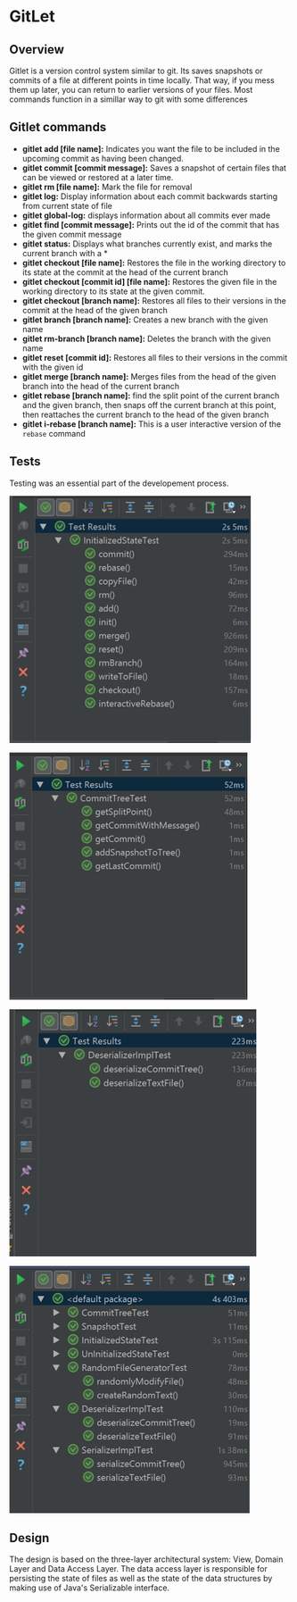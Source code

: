 # GitLet


## Overview

Gitlet is a version control system similar to git. Its saves snapshots or commits of a file at different points in time locally. That way, if you mess them up later, you can return to earlier versions of your files. Most commands function in a simillar way to git with some differences


## Gitlet commands


- **gitlet add [file name]:** Indicates you want the file to be included in the upcoming commit as having been changed.
- **gitlet commit [commit message]:** Saves a snapshot of certain files that can be viewed or restored at a later time.
- **gitlet rm [file name]:** Mark the file for removal
- **gitlet log:** Display information about each commit backwards starting from current state of file
- **gitlet global-log:** displays information about all commits ever made
- **gitlet find [commit message]:** Prints out the id of the commit that has the given commit message
- **gitlet status:** Displays what branches currently exist, and marks the current branch with a *
- **gitlet checkout [file name]:** Restores the file in the working directory to its state at the commit at the head of the current branch
- **gitlet checkout [commit id] \[file name]:** Restores the given file in the working directory to its state at the given commit.
- **gitlet checkout [branch name]:** Restores all files to their versions in the commit at the head of the given branch
- **gitlet branch [branch name]:** Creates a new branch with the given name
- **gitlet rm-branch [branch name]:** Deletes the branch with the given name
- **gitlet reset [commit id]:** Restores all files to their versions in the commit with the given id
- **gitlet merge [branch name]:** Merges files from the head of the given branch into the head of the current branch
- **gitlet rebase [branch name]:** find the split point of the current branch and the given branch, then snaps off the current branch at this point, then reattaches the current branch to the head of the given branch
- **gitlet i-rebase [branch name]:** This is a user interactive version of the `rebase` command


## Tests 

Testing was an essential part of the developement process.


![Alt text](/resources/state_tests.png?raw=true "Tests for Gitlet Commands")

![Alt text](/resources/commit_tree_tests.png?raw=true "Tests for Commit Tree")

![Alt text](/resources/deserializer_tests.png?raw=true "Tests for the deserializer")

![Alt text](/resources/gitlet_tests.png?raw=true "")




## Design
The design is based on the three-layer architectural system: View, Domain Layer and Data Access Layer. The data access layer is responsible for persisting the state of files as well as the state of the data structures by making use of Java's Serializable interface.

